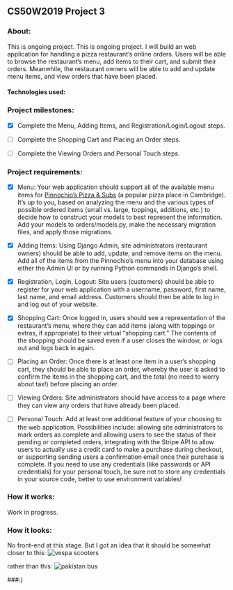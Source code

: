 ## CS50W2019 Project 3

### About:
This is ongoing project. This is ongoing project. I will build an web application for handling a pizza restaurant’s online orders. Users will be able to browse the restaurant’s menu, add items to their cart, and submit their orders. Meanwhile, the restaurant owners will be able to add and update menu items, and view orders that have been placed.

#### Technologies used:

### Project milestones:
- [x] Complete the Menu, Adding Items, and Registration/Login/Logout steps.
- [ ] Complete the Shopping Cart and Placing an Order steps.
- [ ] Complete the Viewing Orders and Personal Touch steps.


### Project requirements:
- [x] Menu: Your web application should support all of the available menu items for [Pinnochio’s Pizza & Subs](http://www.pinocchiospizza.net/menu.html) (a popular pizza place in Cambridge). It’s up to you, based on analyzing the menu and the various types of possible ordered items (small vs. large, toppings, additions, etc.) to decide how to construct your models to best represent the information. Add your models to orders/models.py, make the necessary migration files, and apply those migrations.
- [x] Adding Items: Using Django Admin, site administrators (restaurant owners) should be able to add, update, and remove items on the menu. Add all of the items from the Pinnochio’s menu into your database using either the Admin UI or by running Python commands in Django’s shell.
- [x] Registration, Login, Logout: Site users (customers) should be able to register for your web application with a username, password, first name, last name, and email address. Customers should then be able to log in and log out of your website.
- [x] Shopping Cart: Once logged in, users should see a representation of the restaurant’s menu, where they can add items (along with toppings or extras, if appropriate) to their virtual “shopping cart.” The contents of the shopping should be saved even if a user closes the window, or logs out and logs back in again.
- [ ] Placing an Order: Once there is at least one item in a user’s shopping cart, they should be able to place an order, whereby the user is asked to confirm the items in the shopping cart, and the total (no need to worry about tax!) before placing an order.
- [ ] Viewing Orders: Site administrators should have access to a page where they can view any orders that have already been placed.
- [ ] Personal Touch: Add at least one additional feature of your choosing to the web application. Possibilities include: allowing site administrators to mark orders as complete and allowing users to see the status of their pending or completed orders, integrating with the Stripe API to allow users to actually use a credit card to make a purchase during checkout, or supporting sending users a confirmation email once their purchase is complete. If you need to use any credentials (like passwords or API credentials) for your personal touch, be sure not to store any credentials in your source code, better to use environment variables!


### How it works:
Work in progress.

### How it looks: 
No front-end at this stage. But I got an idea that it should be somewhat closer to this: 
![vespa scooters](https://d39a3h63xew422.cloudfront.net/wp-content/uploads/2016/02/21034229/is-this-piaggio-museum-the-most-cheerful-place-in-italy-1476934523082-2000x1331.jpg) 

rather than this: 
![pakistan bus](https://i.ytimg.com/vi/v1uQP40wg7w/maxresdefault.jpg) 

###:)